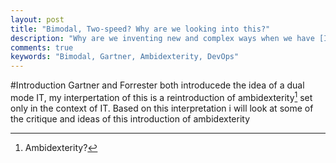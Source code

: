 ```yaml
---
layout: post
title: "Bimodal, Two-speed? Why are we looking into this?"
description: "Why are we inventing new and complex ways when we have [Insert Word] the solution for everything?"
comments: true
keywords: "Bimodal, Gartner, Ambidexterity, DevOps"
---
```


#Introduction
Gartner and Forrester both introducede the idea of a dual mode IT, my interpertation of this is a reintroduction of ambidexterity[^1] set only in the context of IT. Based on this interpretation i will look at some of the critique and ideas of this introduction of ambidexterity


[^1]: Ambidexterity?
